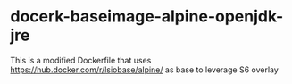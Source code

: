 # docerk-baseimage-alpine-openjdk-jre

This is a modified Dockerfile that uses https://hub.docker.com/r/lsiobase/alpine/ as base to leverage S6 overlay
